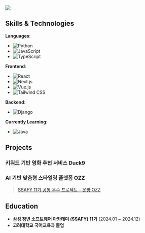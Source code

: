 <img src="https://capsule-render.vercel.app/api?type=waving&color=007fff&section=header&text=HayeonKim" />

## Skills & Technologies
**Languages**:
- ![Python](https://img.shields.io/badge/-Python-3776AB?logo=python&logoColor=white)
- ![JavaScript](https://img.shields.io/badge/-JavaScript-F7DF1E?logo=javascript&logoColor=black)
- ![TypeScript](https://img.shields.io/badge/-TypeScript-3178C6?logo=typescript&logoColor=white)

**Frontend**:
- ![React](https://img.shields.io/badge/-React-61DAFB?logo=react&logoColor=black)
- ![Next.js](https://img.shields.io/badge/-Next.js-000000?logo=next.js&logoColor=white)
- ![Vue.js](https://img.shields.io/badge/-Vue.js-4FC08D?logo=vue.js&logoColor=white)
- ![Tailwind CSS](https://img.shields.io/badge/-Tailwind%20CSS-38B2AC?logo=tailwind-css&logoColor=white)

**Backend**:
- ![Django](https://img.shields.io/badge/-Django-092D40?logo=django&logoColor=white)

**Currently Learning**:
- ![Java](https://img.shields.io/badge/-Java-007396?logo=java&logoColor=white)

## Projects
### 키워드 기반 영화 추천 서비스 Duck9
### AI 기반 맞춤형 스타일링 플랫폼 OZZ
> [SSAFY 11기 공통 우수 프로젝트 - 옷짱:OZZ](https://github.com/doongyeop/OZZ)

## Education
- **삼성 청년 소프트웨어 아카데미 (SSAFY) 11기** (2024.01 ~ 2024.12)
- **고려대학교 국어교육과 졸업** 
